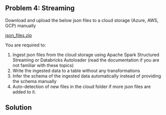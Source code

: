 ## Problem 4: Streaming

Download and upload the below json files to a cloud storage (Azure, AWS, GCP) manually 

[json_files.zip](https://s3-us-west-2.amazonaws.com/secure.notion-static.com/7ea8decf-3497-46c4-8095-25ea0a81a40e/json_files.zip)

You are required to:

1. Ingest json files from the cloud storage using Apache Spark Structured Streaming or Databricks Autoloader (read the documentation if you are not familiar with these topics)
2. Write the ingested data to a table without any transformations
3. Infer the schema of the ingested data automatically instead of providing the schema manually
4. Auto-detection of new files in the cloud folder if more json files are added to it.

## Solution

